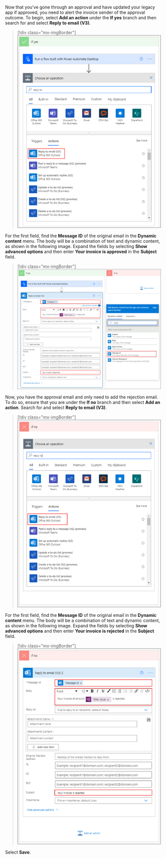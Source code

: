 Now that you've gone through an approval and have updated your legacy app if approved, you need to alert the invoice sender of the approval outcome. To begin, select **Add an action** under the **If yes** branch and then search for and select **Reply to email (V3)**.

> [!div class="mx-imgBorder"]
> [![Screenshot of the Choose an operation dialog box with Reply to email (V3) highlighted.](../media/13-send-email-if-yes.png)](../media/13-send-email-if-yes.png#lightbox)

For the first field, find the **Message ID** of the original email in the **Dynamic content** menu. The body will be a combination of text and dynamic content, as shown in the following image. Expand the fields by selecting **Show advanced options** and then enter **Your invoice is approved** in the **Subject** field.

> [!div class="mx-imgBorder"]
> [![Screenshot of the Reply to email dialog box with Dynamic content for the Message ID.](../media/14-approval-email.png)](../media/14-approval-email.png#lightbox)

Now, you have the approval email and only need to add the rejection email. To do so, ensure that you are under the **If no** branch and then select **Add an action**. Search for and select **Reply to email (V3)**.

> [!div class="mx-imgBorder"]
> [![Screenshot of the If no branch with the Choose an operation dialog box showing search results for Reply to email.](../media/15-send-email-if-no.png)](../media/15-send-email-if-no.png#lightbox)

For the first field, find the **Message ID** of the original email in the **Dynamic content** menu. The body will be a combination of text and dynamic content, as shown in the following image. Expand the fields by selecting **Show advanced options** and then enter **Your invoice is rejected** in the **Subject** field.

> [!div class="mx-imgBorder"]
> [![Screenshot of the Reply to email (V3) dialog box.](../media/16-rejection-email.png)](../media/16-rejection-email.png#lightbox)

Select **Save**.

